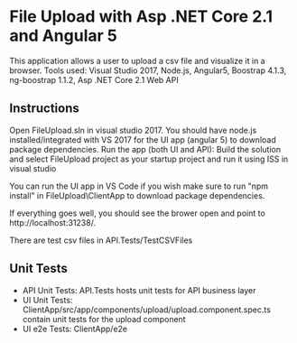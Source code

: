 # File Upload with Asp .NET Core 2.1 and Angular 5
This application allows a user to upload a csv file and visualize it in a browser.
Tools used: Visual Studio 2017, Node.js, Angular5, Boostrap 4.1.3, ng-boostrap 1.1.2, Asp .NET Core 2.1 Web API
## Instructions
Open FileUpload.sln in visual studio 2017. You should have node.js installed/integrated with VS 2017 for the UI app (angular 5) to download package dependencies. 
Run the app (both UI and API): Build the solution and select FileUpload project as your startup project and run it using ISS in visual studio

You can run the UI app in VS Code if you wish make sure to run "npm install" in FileUpload\ClientApp to download package dependencies.

If everything goes well, you should see the brower open and point to http://localhost:31238/.

There are test csv files in API.Tests/TestCSVFiles

## Unit Tests
- API Unit Tests: API.Tests hosts unit tests for API business layer
- UI Unit Tests: ClientApp/src/app/components/upload/upload.component.spec.ts contain unit tests for the upload component
- UI e2e Tests: ClientApp/e2e
